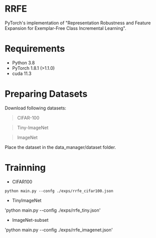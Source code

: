# RRFE
PyTorch's implementation of "Representation Robustness and Feature Expansion for Exemplar-Free Class Incremental Learning".

# Requirements
+ Python 3.8
+ PyTorch 1.8.1 (>1.1.0)
+ cuda 11.3

# Preparing Datasets
Download following datasets:
> CIFAR-100

> Tiny-ImageNet

> ImageNet

Place the dataset in the data_manager/dataset folder.

# Trainning
+ CIFAR100

` python main.py --confg ./exps/rrfe_cifar100.json ` 

+ TinyImageNet

'python main.py --config ./exps/rrfe_tiny.json'

+ ImageNet-subset

'python main.py --config ./exps/rrfe_imagenet.json'
